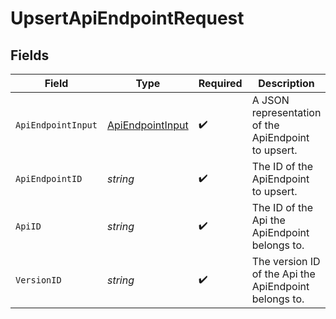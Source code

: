 # UpsertApiEndpointRequest


## Fields

| Field                                                       | Type                                                        | Required                                                    | Description                                                 |
| ----------------------------------------------------------- | ----------------------------------------------------------- | ----------------------------------------------------------- | ----------------------------------------------------------- |
| `ApiEndpointInput`                                          | [ApiEndpointInput](../../models/shared/ApiEndpointInput.md) | :heavy_check_mark:                                          | A JSON representation of the ApiEndpoint to upsert.         |
| `ApiEndpointID`                                             | *string*                                                    | :heavy_check_mark:                                          | The ID of the ApiEndpoint to upsert.                        |
| `ApiID`                                                     | *string*                                                    | :heavy_check_mark:                                          | The ID of the Api the ApiEndpoint belongs to.               |
| `VersionID`                                                 | *string*                                                    | :heavy_check_mark:                                          | The version ID of the Api the ApiEndpoint belongs to.       |